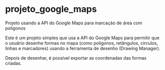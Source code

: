 # projeto_google_maps
 Projeto usando a API do Google Maps para marcação de área com poligonos 


Este é um projeto simples que usa a API do Google Maps para permitir que o usuário desenhe formas no mapa (como polígonos, retângulos, círculos, linhas e marcadores) usando a ferramenta de desenho (Drawing Manager).

Depois de desenhar, é possível exportar as coordenadas das formas criadas.



